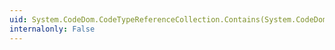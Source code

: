 ```yaml
---
uid: System.CodeDom.CodeTypeReferenceCollection.Contains(System.CodeDom.CodeTypeReference)
internalonly: False
---
```

